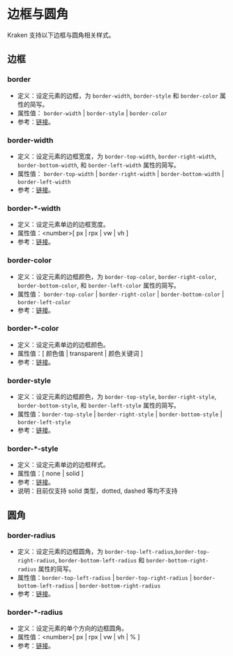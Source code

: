 # 边框与圆角

Kraken 支持以下边框与圆角相关样式。

## 边框

### border

- 定义：设定元素的边框，为 `border-width`, `border-style` 和 `border-color` 属性的简写。
- 属性值： `border-width` | `border-style` | `border-color`
- 参考：[链接](https://developer.mozilla.org/zh-CN/docs/Web/CSS/border)。

### border-width

- 定义：设定元素的边框宽度，为 `border-top-width`, `border-right-width`, `border-bottom-width`, 和 `border-left-width` 属性的简写。
- 属性值： `border-top-width` | `border-right-width` | `border-bottom-width` | `border-left-width`
- 参考：[链接](https://developer.mozilla.org/zh-CN/docs/Web/CSS/border-width)。

### border-\*-width

- 定义：设定元素单边的边框宽度。
- 属性值：\<number>[ px | rpx | vw | vh ]
- 参考：[链接](https://developer.mozilla.org/zh-CN/docs/Web/CSS/border-width)。

### border-color

- 定义：设定元素的边框颜色，为 `border-top-color`, `border-right-color`, `border-bottom-color`, 和 `border-left-color` 属性的简写。
- 属性值： `border-top-color` | `border-right-color` | `border-bottom-color` | `border-left-color`
- 参考：[链接](https://developer.mozilla.org/zh-CN/docs/Web/CSS/border-color)。

### border-\*-color

- 定义：设定元素单边的边框颜色。
- 属性值：[ 颜色值 | transparent | 颜色关键词 ]
- 参考：[链接](https://developer.mozilla.org/zh-CN/docs/Web/CSS/border-color)。

### border-style

- 定义：设定元素的边框颜色，为 `border-top-style`, `border-right-style`, `border-bottom-style`, 和 `border-left-style` 属性的简写。
- 属性值：`border-top-style` | `border-right-style` | `border-bottom-style` | `border-left-style`
- 参考：[链接](https://developer.mozilla.org/zh-CN/docs/Web/CSS/border-style)。

### border-\*-style

- 定义：设定元素单边的边框样式。
- 属性值：[ none | solid ]
- 参考：[链接](https://developer.mozilla.org/zh-CN/docs/Web/CSS/border-style)。
- 说明：目前仅支持 solid 类型，dotted, dashed 等均不支持

## 圆角

### border-radius

- 定义：设定元素的边框圆角，为 `border-top-left-radius`,`border-top-right-radius`, `border-bottom-left-radius` 和 `border-bottom-right-radius` 属性的简写。
- 属性值：`border-top-left-radius` | `border-top-right-radius` | `border-bottom-left-radius` | `border-bottom-right-radius`
- 参考：[链接](https://developer.mozilla.org/zh-CN/docs/Web/CSS/border-radius)。

### border-\*-radius

- 定义：设定元素的单个方向的边框圆角。
- 属性值：\<number>[ px | rpx | vw | vh | % ]
- 参考：[链接](https://developer.mozilla.org/zh-CN/docs/Web/CSS/border-radius)。
